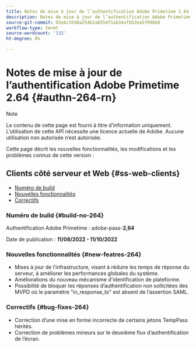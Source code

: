 ```yaml
---
title: Notes de mise à jour de l’authentification Adobe Primetime 2.64
description: Notes de mise à jour de l’authentification Adobe Primetime 2.64
source-git-commit: 02ebc3548a254b2a6554f1ab34afbb3ea5f09bb8
workflow-type: tm+mt
source-wordcount: '132'
ht-degree: 0%

---
```


# Notes de mise à jour de l’authentification Adobe Primetime 2.64 {#authn-264-rn}

>[!NOTE]
>
>Le contenu de cette page est fourni à titre d’information uniquement. L’utilisation de cette API nécessite une licence actuelle de Adobe. Aucune utilisation non autorisée n’est autorisée.

Cette page décrit les nouvelles fonctionnalités, les modifications et les problèmes connus de cette version :

## Clients côté serveur et Web {#ss-web-clients}

* [Numéro de build](#build-no-264)
* [Nouvelles fonctionnalités](#new-featres-264)
* [Correctifs](#bug-fixes-264)


### Numéro de build {#build-no-264}

Authentification Adobe Primetime : adobe-pass-**2,64**

Date de publication : **11/08/2022 - 11/10/2022**

### Nouvelles fonctionnalités {#new-featres-264}

* Mises à jour de l’infrastructure, visant à réduire les temps de réponse du serveur, à améliorer les performances globales du système.
* Améliorations du nouveau mécanisme d&#39;identification de plateforme.
* Possibilité de bloquer les réponses d’authentification non sollicitées des MVPD où le paramètre &quot;in_response_to&quot; est absent de l’assertion SAML.

### Correctifs {#bug-fixes-264}

* Correction d’une mise en forme incorrecte de certains jetons TempPass hérités.
* Correction de problèmes mineurs sur le deuxième flux d’authentification de l’écran.

